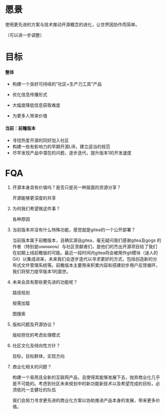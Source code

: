 # 愿景

使用更先进的方案与技术推动开源概念的进化，让世界因协作而简单。



（可以进一步调整）

# 目标

#### 整体

- 构建一个良好可持续的“社区+生产力工具”产品

- 优化信息传播形式

- 大幅度降低信息获取难度

- 为更多人带来价值




#### 当前：前瞻版本

- 寻找热爱开源的同好加入社区
- 构建一些有影响力的早期开源LIB，建立适当的规范
- 尽早发现产品中潜在的问题，逐步迭代，提升版本1的开发速度




# FQA

1. 开源本身具有价值吗？是否只是另一种层面的资源分享？

   开源能够更深度的共享

   

2. 为何我们希望做这件事？

   各种原因

   

3. 当前版本并没有什么特殊功能，感觉就是gitea的一个公开部署？

   当前版本属于前瞻版本，且确实源自gitea，毫无疑问我们感谢gitea及gogs 的作者（特别是ᴜɴᴋɴᴡᴏɴ）与社区贡献者们，是他们的杰出开源项目给了我们在初期上线前瞻版的可能。最近一段时间内gitea将会被用作git模块（迷人的Git）以集成进来，未来我们会逐步迭代以寻求更好的方式，包括创造新的分布式文件管理系统等。前瞻版本主要用来积累内容和搭建初步用户反馈循环，我们将努力提早版本1的面世。

   

4. 未来会具有那些更先进的功能呢？

   路径规划

   按需加载

   图搜索

   

5. 版权问题及开源协议？

   版权担忧的考虑处理模式

   

6. 社区文化及倾向性方针？

   目标，目标群体，实现方向

   

7. 商业化相关的问题？

   构建一个易用且全新的互联网产品，且使得其能够发展下去，抛弃商业化几乎是不可能的。考虑到社区未来规划中的新功能新技术以及希望完成的目标，必须依托一支健壮的队伍

   我们会努力寻求更先进的商业化方案以协助推进产品本身的发展，带来更多价值。